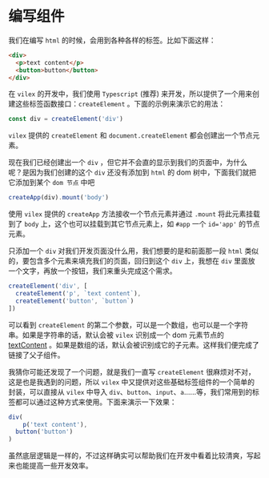 # 编写组件

我们在编写 `html` 的时候，会用到各种各样的标签。比如下面这样：

```html
<div>
  <p>text content</p>
  <button>button</button>
</div>
```

在 `vilex` 的开发中，我们使用 `Typescript` (推荐) 来开发，所以提供了一个用来创建这些标签函数接口：`createElement` 。下面的示例来演示它的用法：

```typescript
const div = createElement('div')
```

`vilex` 提供的 `createElement` 和 `document.createElement` 都会创建出一个节点元素。

现在我们已经创建出一个 `div` ，但它并不会直的显示到我们的页面中，为什么呢？是因为我们创建的这个 `div` 还没有添加到 `html` 的 dom 树中，下面我们就把它添加到某个 `dom 节点` 中吧

```typescript
createApp(div).mount('body')
```

使用 `vilex` 提供的 `createApp` 方法接收一个节点元素并通过 `.mount` 将此元素挂载到了 `body` 上，这个也可以挂载到其它节点元素上，如 `#app` 一个 `id='app'` 的节点元素。 



只添加一个 `div` 对我们开发页面没什么用，我们想要的是和前面那一段 `html` 类似的，要包含多个元素来填充我们的页面，回归到这个 `div` 上，我想在 `div` 里面放一个文字，再放一个按钮，我们来重头完成这个需求。

```typescript
createElement('div', [
  createElement('p', `text content`),
  createElement('button', `button`)
])
```

可以看到 `createElement` 的第二个参数，可以是一个数组，也可以是一个字符串。如果是字符串的话，默认会被 `vilex` 识别成一个 dom 元素节点的 [textContent](https://developer.mozilla.org/zh-CN/docs/Web/API/Node/textContent) 。如果是数组的话，默认会被识别成它的子元素。这样我们便完成了链接了父子组件。

我猜你可能还发现了一个问题，就是我们一直写 `createElement` 很麻烦对不对，这是也是我遇到的问题，所以 `vilex` 中又提供对这些基础标签组件的一个简单的封装，可以直接从 `vilex` 中导入 `div`、`button`、`input`、`a`......等，我们常用到的标签都可以通过这种方式来使用。下面来演示一下效果：

```typescript
div(
	p('text content'),
  button('button')
)
```

虽然底层逻辑是一样的，不过这样确实可以帮助我们在开发中看着比较清爽，写起来也能提高一些开发效率。